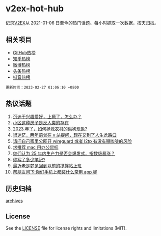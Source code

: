 # v2ex-hot-hub

 记录[V2EX](https://www.v2ex.com/)从 2021-01-06 日至今的热门话题。每小时抓取一次数据，按天[归档](archives)。
 
 ## 相关项目

- [GitHub热榜](https://github.com/lonnyzhang423/github-hot-hub)
- [知乎热榜](https://github.com/lonnyzhang423/zhihu-hot-hub)
- [微博热榜](https://github.com/lonnyzhang423/weibo-hot-hub)
- [头条热榜](https://github.com/lonnyzhang423/toutiao-hot-hub)
- [抖音热榜](https://github.com/lonnyzhang423/douyin-hot-hub)


 `更新时间：2023-02-27 01:06:10 +0800`

## 热议话题

1. [沉迷于兴趣爱好，上瘾了，怎么办？](https://www.v2ex.com/t/919210)
1. [小区这种房子是反人类的存在](https://www.v2ex.com/t/919288)
1. [2023 年了，如何拯救农村的偷狗现象?](https://www.v2ex.com/t/919241)
1. [很迷茫，两年前曾在 v 站提问，现在又到了人生岔路口](https://www.v2ex.com/t/919197)
1. [请问自己家里公网开 wireguard 或者 l2tp 有没有喝咖啡的风险](https://www.v2ex.com/t/919218)
1. [求推荐 mac 用办公鼠标](https://www.v2ex.com/t/919302)
1. [你们认为 25 年内生产力是否会爆发式，指数级暴涨？](https://www.v2ex.com/t/919198)
1. [你写了多少笔记?](https://www.v2ex.com/t/919258)
1. [最近老是梦见回到以前的搅拌站上班](https://www.v2ex.com/t/919209)
1. [帮朋友问下:你们手机上都装什么常用 app 呢](https://www.v2ex.com/t/919219)

## 历史归档

[archives](archives)

## License

See the [LICENSE](LICENSE) file for license rights and limitations (MIT).

